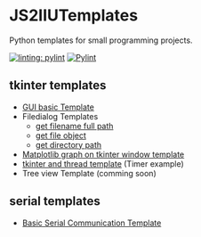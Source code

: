 # JS2IIUTemplates
Python templates for small programming projects.

[![linting: pylint](https://img.shields.io/badge/linting-pylint-yellowgreen)](https://github.com/pylint-dev/pylint)
[![Pylint](https://github.com/JS2IIU-MH/JS2IIUTemplates/actions/workflows/pylint.yml/badge.svg)](https://github.com/JS2IIU-MH/JS2IIUTemplates/actions/workflows/pylint.yml)

## tkinter templates

- [GUI basic Template](tkinter/gui_template_basic.py)
- Filedialog Templates
    - [get filename full path](tkinter/filedialog_fullpath.py)
    - [get file object](tkinter/filedialog_fileobj.py)
    - [get directory path](tkinter/filedialog_folderpath.py)
- [Matplotlib graph on tkinter window template](tkinter/tkinter_matplotlib_template.py)
- [tkinter and thread template](tkinter/thread_timer_template.py) (Timer example)
- Tree view Template (comming soon)

## serial templates

- [Basic Serial Communication Template](serial/serial_basic_template.py)

